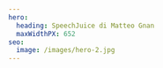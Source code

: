```yaml
---
hero:
  heading: SpeechJuice di Matteo Gnan
  maxWidthPX: 652
seo:
  image: /images/hero-2.jpg
---
```

